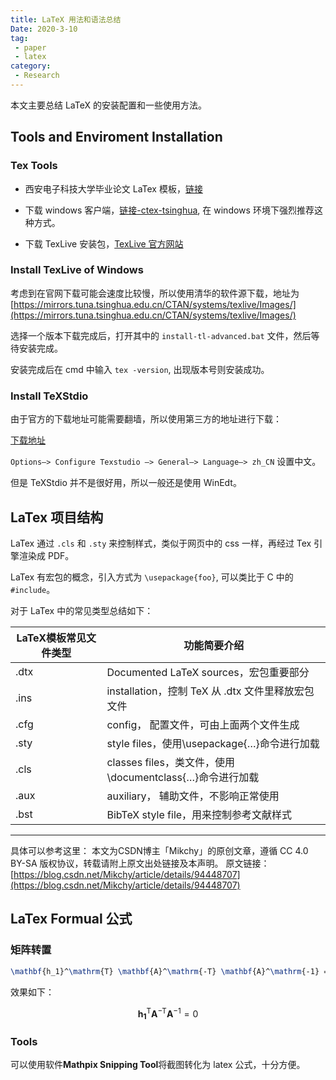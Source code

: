```yaml
---
title: LaTeX 用法和语法总结
Date: 2020-3-10
tag:
 - paper
 - latex
category:
 - Research
---
```


本文主要总结 LaTeX 的安装配置和一些使用方法。

<!-- more -->

## Tools and Enviroment Installation

### Tex Tools

- 西安电子科技大学毕业论文 LaTex 模板，[链接](https://gr.xidian.edu.cn/info/1047/5087.htm)

- 下载 windows 客户端，[链接-ctex-tsinghua](https://mirrors.tuna.tsinghua.edu.cn/ctex/legacy/2.9/), 在 windows 环境下强烈推荐这种方式。

- 下载 TexLive 安装包，[TexLive 官方网站](http://tug.org/texlive/)

### Install TexLive of Windows

考虑到在官网下载可能会速度比较慢，所以使用清华的软件源下载，地址为[https://mirrors.tuna.tsinghua.edu.cn/CTAN/systems/texlive/Images/](https://mirrors.tuna.tsinghua.edu.cn/CTAN/systems/texlive/Images/)

选择一个版本下载完成后，打开其中的 `install-tl-advanced.bat` 文件，然后等待安装完成。

安装完成后在 cmd 中输入 `tex -version`, 出现版本号则安装成功。

### Install TeXStdio

由于官方的下载地址可能需要翻墙，所以使用第三方的地址进行下载：

[下载地址](https://sourceforge.net/projects/texstudio/files/latest/download)

`Options—> Configure Texstudio —> General—> Language—> zh_CN` 设置中文。

但是 TeXStdio 并不是很好用，所以一般还是使用 WinEdt。

## LaTex 项目结构

LaTex 通过 `.cls` 和 `.sty` 来控制样式，类似于网页中的 css 一样，再经过 Tex 引擎渲染成 PDF。

LaTex 有宏包的概念，引入方式为 `\usepackage{foo}`, 可以类比于 C 中的 `#include`。

对于 LaTex 中的常见类型总结如下：

| LaTeX模板常见文件类型 | 功能简要介绍                                             |
| --------------------- | -------------------------------------------------------- |
| .dtx                  | Documented LaTeX sources，宏包重要部分                   |
| .ins                  | installation，控制 TeX 从 .dtx 文件里释放宏包文件        |
| .cfg                  | config， 配置文件，可由上面两个文件生成                  |
| .sty                  | style files，使用\usepackage{…}命令进行加载              |
| .cls                  | classes files，类文件，使用\documentclass{…}命令进行加载 |
| .aux                  | auxiliary， 辅助文件，不影响正常使用                     |
| .bst                  | BibTeX style file，用来控制参考文献样式                  |

------------------------------------------------
具体可以参考这里：
本文为CSDN博主「Mikchy」的原创文章，遵循 CC 4.0 BY-SA 版权协议，转载请附上原文出处链接及本声明。
原文链接：[https://blog.csdn.net/Mikchy/article/details/94448707](https://blog.csdn.net/Mikchy/article/details/94448707)

## LaTex Formual 公式

### 矩阵转置

```tex
\mathbf{h_1}^\mathrm{T} \mathbf{A}^\mathrm{-T} \mathbf{A}^\mathrm{-1} = 0
```

效果如下：

$$\mathbf{h_1}^\mathrm{T} \mathbf{A}^\mathrm{-T} \mathbf{A}^\mathrm{-1} = 0$$

### Tools

可以使用软件**Mathpix Snipping Tool**将截图转化为 latex 公式，十分方便。